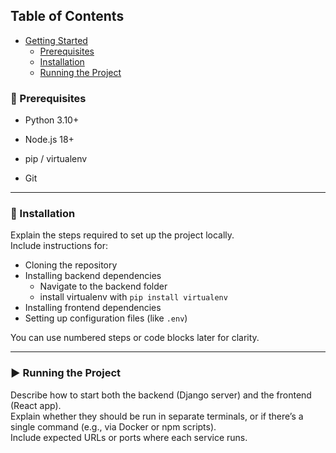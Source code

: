 ## Table of Contents 
- [Getting Started](#getting-started)
    - [Prerequisites](#prerequisites)
    - [Installation](#installation)
    - [Running the Project](#running-the-project)

### 🔧 Prerequisites
- Python 3.10+

- Node.js 18+

- pip / virtualenv

- Git

---

### 🧩 Installation
Explain the steps required to set up the project locally.  
Include instructions for:
- Cloning the repository  
- Installing backend dependencies
    - Navigate to the backend folder
    - install virtualenv with `pip install virtualenv`
- Installing frontend dependencies  
- Setting up configuration files (like `.env`)  

You can use numbered steps or code blocks later for clarity.

---

### ▶️ Running the Project
Describe how to start both the backend (Django server) and the frontend (React app).  
Explain whether they should be run in separate terminals, or if there’s a single command (e.g., via Docker or npm scripts).  
Include expected URLs or ports where each service runs.